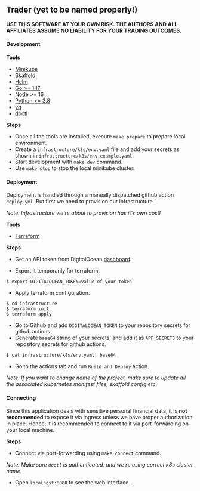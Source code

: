 ## Trader (yet to be named properly!)

**USE THIS SOFTWARE AT YOUR OWN RISK. THE AUTHORS AND ALL AFFILIATES ASSUME NO LIABILITY FOR YOUR TRADING OUTCOMES.**

#### Development

**Tools**

-  [Minikube](https://minikube.sigs.k8s.io/docs/start/)
-  [Skaffold](https://skaffold.dev/docs/install/)
-  [Helm](https://helm.sh/docs/intro/install/)
-  [Go >= 1.17](https://go.dev/doc/install)
-  [Node >= 16](https://nodejs.org/en/download/)
-  [Python >= 3.8](https://www.python.org/downloads/)
-  [yq](https://github.com/mikefarah/yq)
-  [doctl](https://github.com/digitalocean/doctl)

**Steps**

- Once all the tools are installed, execute `make prepare` to prepare local environment.
- Create a `infrastructure/k8s/env.yaml` file and add your secrets as shown in `infrastructure/k8s/env.example.yaml`.
- Start development with `make dev` command.
- Use `make stop` to stop the local minikube cluster.


#### Deployment
Deployment is handled through a manually dispatched github action `deploy.yml`. But first we need to provision our infrastructure.

_Note: Infrastructure we're about to provision has it's own cost!_

**Tools**

- [Terraform](https://learn.hashicorp.com/tutorials/terraform/install-cli)

**Steps**

- Get an API token from DigitalOcean [dashboard](https://cloud.digitalocean.com/account/api/tokens).

- Export it temporarily for terraform.

```
$ export DIGITALOCEAN_TOKEN=value-of-your-token
```

- Apply terraform configuration.

```
$ cd infrastructure
$ terraform init
$ terraform apply
```

- Go to Github and add `DIGITALOCEAN_TOKEN` to your repository secrets for github actions.
- Generate `base64` string of your secrets, and add it as `APP_SECRETS` to your repository secrets for github actions. 

```
$ cat infrastructure/k8s/env.yaml| base64
```

- Go to the actions tab and run `Build and Deploy` action.

_Note: If you want to change name of the project, make sure to update all the associated kubernetes manifest files, skaffold config etc._

#### Connecting

Since this application deals with sensitive personal financial data, it is **not recommended** to expose it via ingress unless we have proper authorization in place. Hence, it is recommended to connect to it via port-forwarding on your local machine.

**Steps**

- Connect via port-forwarding using `make connect` command.

_Note: Make sure `doctl` is authenticated, and we're using correct k8s cluster name._

- Open `localhost:8080` to see the web interface.
